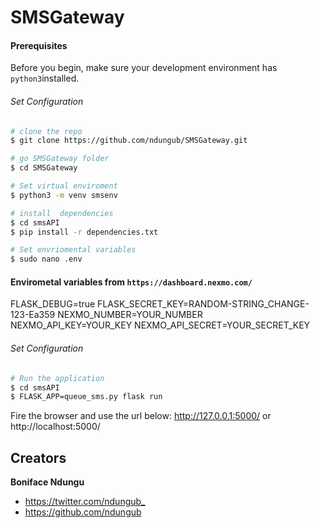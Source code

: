 # SMSGateway

#### Prerequisites
Before you begin, make sure your development environment has `python3`installed.


###### Set Configuration
``` bash
# clone the repo
$ git clone https://github.com/ndungub/SMSGateway.git

# go SMSGateway folder
$ cd SMSGateway

# Set virtual enviroment
$ python3 -m venv smsenv

# install  dependencies
$ cd smsAPI
$ pip install -r dependencies.txt

# Set envriomental variables
$ sudo nano .env
```

#### Envirometal variables from `https://dashboard.nexmo.com/`
FLASK_DEBUG=true
FLASK_SECRET_KEY=RANDOM-STRING_CHANGE-123-Ea359
NEXMO_NUMBER=YOUR_NUMBER
NEXMO_API_KEY=YOUR_KEY
NEXMO_API_SECRET=YOUR_SECRET_KEY

###### Set Configuration
``` bash
# Run the application
$ cd smsAPI
$ FLASK_APP=queue_sms.py flask run 

```
Fire the browser and use the url below:
http://127.0.0.1:5000/ or http://localhost:5000/




## Creators

**Boniface Ndungu**

* <https://twitter.com/ndungub_>
* <https://github.com/ndungub>

